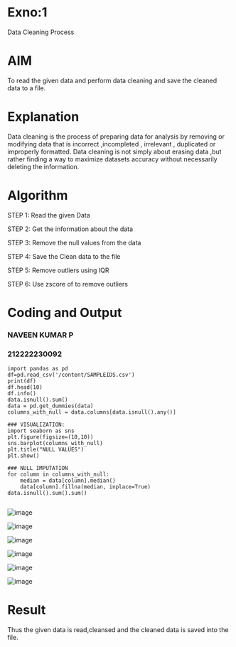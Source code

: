 # Exno:1
Data Cleaning Process

# AIM
To read the given data and perform data cleaning and save the cleaned data to a file.

# Explanation
Data cleaning is the process of preparing data for analysis by removing or modifying data that is incorrect ,incompleted , irrelevant , duplicated or improperly formatted. Data cleaning is not simply about erasing data ,but rather finding a way to maximize datasets accuracy without necessarily deleting the information.

# Algorithm
STEP 1: Read the given Data

STEP 2: Get the information about the data

STEP 3: Remove the null values from the data

STEP 4: Save the Clean data to the file

STEP 5: Remove outliers using IQR

STEP 6: Use zscore of to remove outliers

# Coding and Output
### NAVEEN KUMAR P
### 212222230092
```
import pandas as pd
df=pd.read_csv('/content/SAMPLEIDS.csv')
print(df)
df.head(10)
df.info()
data.isnull().sum()
data = pd.get_dummies(data)
columns_with_null = data.columns[data.isnull().any()]

### VISUALIZATION:
import seaborn as sns
plt.figure(figsize=(10,10))
sns.barplot(columns_with_null)
plt.title("NULL VALUES")
plt.show()

### NULL IMPUTATION
for column in columns_with_null:
    median = data[column].median()  
    data[column].fillna(median, inplace=True)
data.isnull().sum().sum()


```
![image](https://github.com/Vanitha-SM/exno1-datascience/assets/119557985/c9151899-86da-4aaf-8c49-2f999ed9d71d)

![image](https://github.com/Vanitha-SM/exno1-datascience/assets/119557985/f0d351fb-4ba1-4147-89c6-2ace56643ad9)

![image](https://github.com/Vanitha-SM/exno1-datascience/assets/119557985/4dc389a1-0966-4e26-bec8-3f2c8521cbf0)


![image](https://github.com/Vanitha-SM/exno1-datascience/assets/119557985/a33bd6bf-79b1-42e0-bf18-613f96c8b592)

![image](https://github.com/Vanitha-SM/exno1-datascience/assets/119557985/d88f4a69-2ce3-4604-abfb-f4163593f97b)

![image](https://github.com/Vanitha-SM/exno1-datascience/assets/119557985/46a386aa-5991-4236-bd7c-3235c42a7716)


# Result
Thus the given data is read,cleansed and the cleaned data is saved into the file.
